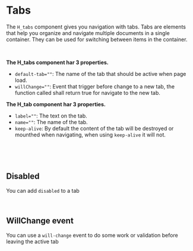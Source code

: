 # Tabs

The `H_tabs` component gives you navigation with tabs.
Tabs are elements that help you organize and navigate multiple documents in a single container. They can be used for switching between items in the container.

<br>

**The H_tabs component har 3 properties.**<br>

- `default-tab=""`: The name of the tab that should be active when page load.<br>
- `willChange=""`: Event that trigger before change to a new tab, the function called shall return true for navigate to the new tab.

**The H_tab component har 3 properties.**<br>

- `label=""`: The text on the tab.<br>
- `name=""`: The name of the tab.
- `keep-alive`: By default the content of the tab will be destroyed or mounthed when navigating, when using `keep-alive` it will not.

<br>

<hhl-live-editor title="" htmlCode='
		<template>
			<H_flex>
				<H_tabs>
					<H_tab name="tab1" label="Tab 1."><H_flex flx_padding="20px">This is TAB 1...</H_flex></H_tab>
					<H_tab name="tab2" label="Tab 2."><H_flex flx_padding="20px">This is TAB 2...</H_flex></H_tab>
					<H_tab name="tab3" label="Tab 3."><H_flex flx_padding="20px">This is TAB 3...</H_flex></H_tab>
				</H_tabs>
			</H_flex>
		</template>
'>
</hhl-live-editor>

<br>

## Disabled

You can add `disabled` to a tab<br>

<hhl-live-editor title="" htmlCode='
		<template>
			<H_flex>
				<H_tabs>
					<H_tab name="tab1" label="Tab 1."><H_flex flx_padding="20px">This is TAB 1...</H_flex></H_tab>
					<H_tab disabled name="tab2" label="Tab 2."><H_flex flx_padding="20px">This is TAB 2...</H_flex></H_tab>
					<H_tab name="tab3" label="Tab 3."><H_flex flx_padding="20px">This is TAB 3...</H_flex></H_tab>
				</H_tabs>
			</H_flex>
		</template>
'>
</hhl-live-editor>

<br>

## WillChange event

You can use a `will-change` event to do some work or validation before leaving the active tab<br>

<hhl-live-editor title="" htmlCode='
		<template>
			<H_flex>
				<H_tabs :will-change="canChange">
					<H_tab name="tab1" label="Tab 1."><H_flex flx_padding="20px">This is TAB 1...</H_flex></H_tab>
					<H_tab name="tab2" label="Tab 2."><H_flex flx_padding="20px">This is TAB 2...</H_flex></H_tab>
					<H_tab name="tab3" label="Tab 3."><H_flex flx_padding="20px">This is TAB 3...</H_flex></H_tab>
				</H_tabs>
			</H_flex>
		</template>
		<script>
    function canChange(e) {
      if (e==="tab1" || e===undefined) {return true;}
      if (confirm("Will you navigate away from " + e)) {
					return true;
				} else {
					return false;
				}
			}
			return { canChange }
		</script>
'>
</hhl-live-editor>

<br>
